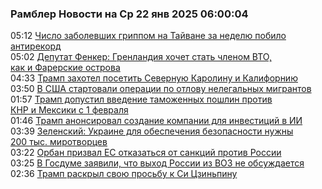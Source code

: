 <h3>Рамблер Новости на Ср 22 янв 2025 06:00:04</h3>
<div class="rssn table">
  <span class="smaller gray hspace">05:12</span> <a class="nodecor" href="https://news.rambler.ru/world/54082289-chislo-zabolevshih-grippom-na-tayvane-za-nedelyu-pobilo-antirekord/">Число заболевших гриппом на Тайване за неделю побило антирекорд</a>
</div>
<div class="rssn table">
  <span class="smaller gray hspace">05:02</span> <a class="nodecor" href="https://news.rambler.ru/world/54081284-deputat-fenker-grenlandiya-hochet-stat-chlenom-vto-kak-i-farerskie-ostrova/">Депутат Фенкер: Гренландия хочет стать членом ВТО, как и Фарерские острова</a>
</div>
<div class="rssn table">
  <span class="smaller gray hspace">04:33</span> <a class="nodecor" href="https://news.rambler.ru/world/54082271-tramp-zahotel-posetit-severnuyu-karolinu-i-kaliforniyu/">Трамп захотел посетить Северную Каролину и Калифорнию</a>
</div>
<div class="rssn table">
  <span class="smaller gray hspace">03:50</span> <a class="nodecor" href="https://news.rambler.ru/world/54082236-v-ssha-startovali-operatsii-po-otlovu-nelegalnyh-migrantov/">В США стартовали операции по отлову нелегальных мигрантов</a>
</div>
<div class="rssn table">
  <span class="smaller gray hspace">01:57</span> <a class="nodecor" href="https://news.rambler.ru/world/54076843-tramp-dopustil-vvedenie-tamozhennyh-poshlin-protiv-knr-i-meksiki-s-1-fevralya/">Трамп допустил введение таможенных пошлин против КНР и Мексики с 1 февраля</a>
</div>
<div class="rssn table">
  <span class="smaller gray hspace">01:46</span> <a class="nodecor" href="https://news.rambler.ru/world/54082107-tramp-anonsiroval-sozdanie-kompanii-dlya-investitsiy-v-ii/">Трамп анонсировал создание компании для инвестиций в ИИ</a>
</div>
<div class="rssn table">
  <span class="smaller gray hspace">03:39</span> <a class="nodecor" href="https://news.rambler.ru/world/54082220-zelenskiy-ukraine-dlya-obespecheniya-bezopasnosti-nuzhny-200-tys-mirotvortsev/">Зеленский: Украине для обеспечения безопасности нужны 200 тыс. миротворцев</a>
</div>
<div class="rssn table">
  <span class="smaller gray hspace">03:22</span> <a class="nodecor" href="https://news.rambler.ru/world/54082209-orban-prizval-es-otkazatsya-ot-sanktsiy-protiv-rossii/">Орбан призвал ЕС отказаться от санкций против России</a>
</div>
<div class="rssn table">
  <span class="smaller gray hspace">03:25</span> <a class="nodecor" href="https://news.rambler.ru/world/54082191-v-gosdume-zayavili-chto-vyhod-rossii-iz-voz-ne-obsuzhdaetsya/">В Госдуме заявили, что выход России из ВОЗ не обсуждается</a>
</div>
<div class="rssn table">
  <span class="smaller gray hspace">02:36</span> <a class="nodecor" href="https://news.rambler.ru/world/54082158-tramp-raskryl-svoyu-prosbu-k-si-tszinpinu/">Трамп раскрыл свою просьбу к Си Цзиньпину</a>
</div>
